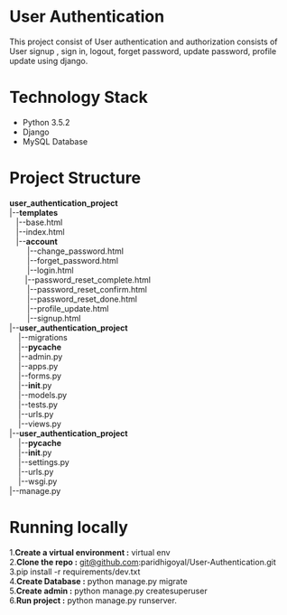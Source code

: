 
# User Authentication
This project consist of User authentication and authorization consists of User signup , sign in, logout, forget password, update password, profile update using django.

# Technology Stack
- Python 3.5.2
- Django
- MySQL Database

# Project Structure
__user_authentication_project__<br/>
|--__templates__<br />
&nbsp; &nbsp;|--base.html<br />
&nbsp; &nbsp;|--index.html<br />
&nbsp; &nbsp;|--__account__<br />
&nbsp; &nbsp; &nbsp; &nbsp;  |--change_password.html<br />
&nbsp; &nbsp;  &nbsp; &nbsp; |--forget_password.html<br />
&nbsp; &nbsp; &nbsp; &nbsp;  |--login.html<br />
&nbsp; &nbsp;&nbsp; &nbsp;   |--password_reset_complete.html<br />
&nbsp; &nbsp; &nbsp; &nbsp;  |--password_reset_confirm.html<br />
&nbsp; &nbsp; &nbsp; &nbsp;  |--password_reset_done.html<br />
&nbsp; &nbsp; &nbsp; &nbsp;  |--profile_update.html<br />
&nbsp; &nbsp;  &nbsp; &nbsp; |--signup.html<br />
|--__user_authentication_project__<br />
&nbsp; &nbsp; |--migrations<br />
&nbsp; &nbsp; |--__pycache__<br />
&nbsp; &nbsp; |--admin.py<br />
&nbsp; &nbsp; |--apps.py<br />
&nbsp; &nbsp; |--forms.py<br />
&nbsp; &nbsp; |--__init__.py<br />
&nbsp; &nbsp; |--models.py<br />
&nbsp; &nbsp; |--tests.py<br />
&nbsp; &nbsp; |--urls.py<br />
&nbsp; &nbsp; |--views.py<br />
|--__user_authentication_project__<br />
&nbsp; &nbsp; |--__pycache__<br />
&nbsp; &nbsp; |--__init__.py<br />
&nbsp; &nbsp; |--settings.py<br />
&nbsp; &nbsp; |--urls.py<br />
&nbsp; &nbsp; |--wsgi.py<br />
|--manage.py<br />


# Running locally
1.__Create a virtual environment :__ virtual env <br/>
2.__Clone the repo :__    git@github.com:paridhigoyal/User-Authentication.git<br/>
3.pip install -r requirements/dev.txt<br/>
4.__Create Database :__  python manage.py migrate<br/>
5.__Create admin :__  python manage.py createsuperuser<br/>
6.__Run project :__  python manage.py runserver.<br/>







